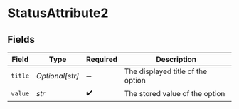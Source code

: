 # StatusAttribute2


## Fields

| Field                             | Type                              | Required                          | Description                       |
| --------------------------------- | --------------------------------- | --------------------------------- | --------------------------------- |
| `title`                           | *Optional[str]*                   | :heavy_minus_sign:                | The displayed title of the option |
| `value`                           | *str*                             | :heavy_check_mark:                | The stored value of the option    |